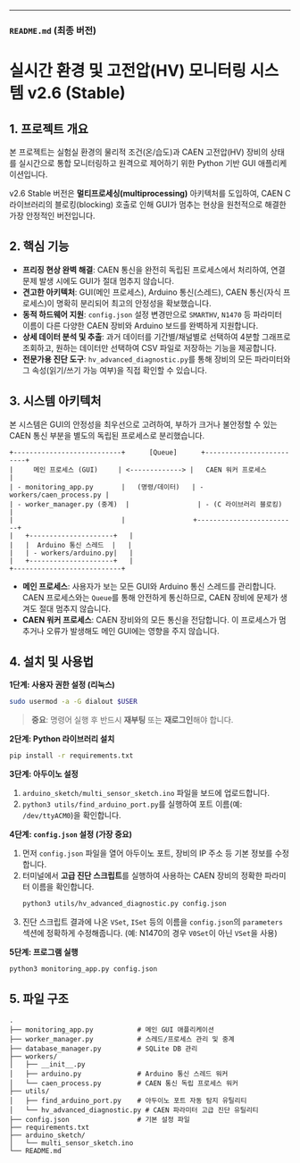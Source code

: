
-----

### **`README.md` (최종 버전)**

# 실시간 환경 및 고전압(HV) 모니터링 시스템 v2.6 (Stable)

## 1\. 프로젝트 개요

본 프로젝트는 실험실 환경의 물리적 조건(온/습도)과 CAEN 고전압(HV) 장비의 상태를 실시간으로 통합 모니터링하고 원격으로 제어하기 위한 Python 기반 GUI 애플리케이션입니다.

v2.6 Stable 버전은 **멀티프로세싱(multiprocessing)** 아키텍처를 도입하여, CAEN C 라이브러리의 블로킹(blocking) 호출로 인해 GUI가 멈추는 현상을 원천적으로 해결한 가장 안정적인 버전입니다.

## 2\. 핵심 기능

  * **프리징 현상 완벽 해결**: CAEN 통신을 완전히 독립된 프로세스에서 처리하여, 연결 문제 발생 시에도 GUI가 절대 멈추지 않습니다.
  * **견고한 아키텍처**: GUI(메인 프로세스), Arduino 통신(스레드), CAEN 통신(자식 프로세스)이 명확히 분리되어 최고의 안정성을 확보했습니다.
  * **동적 하드웨어 지원**: `config.json` 설정 변경만으로 `SMARTHV`, `N1470` 등 파라미터 이름이 다른 다양한 CAEN 장비와 Arduino 보드를 완벽하게 지원합니다.
  * **상세 데이터 분석 및 추출**: 과거 데이터를 기간별/채널별로 선택하여 4분할 그래프로 조회하고, 원하는 데이터만 선택하여 CSV 파일로 저장하는 기능을 제공합니다.
  * **전문가용 진단 도구**: `hv_advanced_diagnostic.py`를 통해 장비의 모든 파라미터와 그 속성(읽기/쓰기 가능 여부)을 직접 확인할 수 있습니다.

## 3\. 시스템 아키텍처

본 시스템은 GUI의 안정성을 최우선으로 고려하여, 부하가 크거나 불안정할 수 있는 CAEN 통신 부분을 별도의 독립된 프로세스로 분리했습니다.

```
+---------------------------+      [Queue]      +-------------------------+
|     메인 프로세스 (GUI)     | <-------------> |   CAEN 워커 프로세스      |
| - monitoring_app.py       |   (명령/데이터)   | - workers/caen_process.py |
| - worker_manager.py (중계)  |                 | - (C 라이브러리 블로킹)   |
|                           |                 +-------------------------+
|   +---------------------+   |
|   |  Arduino 통신 스레드  |   |
|   | - workers/arduino.py|   |
|   +---------------------+   |
+---------------------------+
```

  * **메인 프로세스**: 사용자가 보는 모든 GUI와 Arduino 통신 스레드를 관리합니다. CAEN 프로세스와는 `Queue`를 통해 안전하게 통신하므로, CAEN 장비에 문제가 생겨도 절대 멈추지 않습니다.
  * **CAEN 워커 프로세스**: CAEN 장비와의 모든 통신을 전담합니다. 이 프로세스가 멈추거나 오류가 발생해도 메인 GUI에는 영향을 주지 않습니다.

## 4\. 설치 및 사용법

**1단계: 사용자 권한 설정 (리눅스)**

```bash
sudo usermod -a -G dialout $USER
```

> **중요**: 명령어 실행 후 반드시 **재부팅** 또는 **재로그인**해야 합니다.

**2단계: Python 라이브러리 설치**

```bash
pip install -r requirements.txt
```

**3단계: 아두이노 설정**

1.  `arduino_sketch/multi_sensor_sketch.ino` 파일을 보드에 업로드합니다.
2.  `python3 utils/find_arduino_port.py`를 실행하여 포트 이름(예: `/dev/ttyACM0`)을 확인합니다.

**4단계: `config.json` 설정 (가장 중요)**

1.  먼저 `config.json` 파일을 열어 아두이노 포트, 장비의 IP 주소 등 기본 정보를 수정합니다.
2.  터미널에서 **고급 진단 스크립트**를 실행하여 사용하는 CAEN 장비의 정확한 파라미터 이름을 확인합니다.
    ```bash
    python3 utils/hv_advanced_diagnostic.py config.json
    ```
3.  진단 스크립트 결과에 나온 `VSet`, `ISet` 등의 이름을 `config.json`의 `parameters` 섹션에 정확하게 수정해줍니다. (예: N1470의 경우 `V0Set`이 아닌 `VSet`을 사용)

**5단계: 프로그램 실행**

```bash
python3 monitoring_app.py config.json
```

## 5\. 파일 구조

```
.
├── monitoring_app.py           # 메인 GUI 애플리케이션
├── worker_manager.py           # 스레드/프로세스 관리 및 중계
├── database_manager.py         # SQLite DB 관리
├── workers/
│   ├── __init__.py
│   ├── arduino.py              # Arduino 통신 스레드 워커
│   └── caen_process.py         # CAEN 통신 독립 프로세스 워커
├── utils/
│   ├── find_arduino_port.py    # 아두이노 포트 자동 탐지 유틸리티
│   └── hv_advanced_diagnostic.py # CAEN 파라미터 고급 진단 유틸리티
├── config.json                 # 기본 설정 파일
├── requirements.txt
├── arduino_sketch/
│   └── multi_sensor_sketch.ino
└── README.md
```
